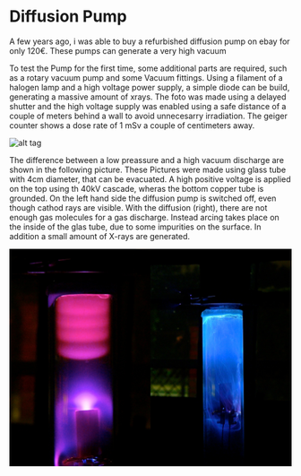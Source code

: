 # Diffusion Pump

A few years ago, i was able to buy a refurbished diffusion pump on ebay for only 120€.
These pumps can generate a very high vacuum

To test the Pump for the first time, some additional parts are required, such as a rotary vacuum pump and some Vacuum fittings.
Using a filament of a halogen lamp and a high voltage power supply, a simple diode can be build, generating a massive amount of xrays.
The foto was made using a delayed shutter and the high voltage supply was enabled using a safe distance of a couple of meters behind a wall to avoid unnecesarry irradiation.
The geiger counter shows a dose rate of 1 mSv a couple of centimeters away.

![alt tag](images/xray.jpg)

The difference between a low preassure and a high vacuum discharge are shown in the following picture.
These Pictures were made using glass tube with 4cm diameter, that can be evacuated.
A high positive voltage is applied on the top using th 40kV cascade, wheras the bottom copper tube is grounded.
On the left hand side the diffusion pump is switched off, even though cathod rays are visible.
With the diffusion (right), there are not enough gas molecules for a gas discharge.
Instead arcing takes place on the inside of the glas tube, due to some impurities on the surface.
In addition a small amount of X-rays are generated.

![alt tag](images/disch.jpg)


